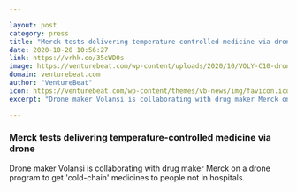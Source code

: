 ```yaml
---

layout: post
category: press
title: "Merck tests delivering temperature-controlled medicine via drone"
date: 2020-10-20 10:56:27
link: https://vrhk.co/35cWD0s
image: https://venturebeat.com/wp-content/uploads/2020/10/VOLY-C10-drone_Taking-Off-at-Construction-Site_Volansi_sm-scaled-1-e1599683443197.jpg?w=1200&strip=all
domain: venturebeat.com
author: "VentureBeat"
icon: https://venturebeat.com/wp-content/themes/vb-news/img/favicon.ico
excerpt: "Drone maker Volansi is collaborating with drug maker Merck on a drone program to get 'cold-chain' medicines to people not in hospitals."

---
```


### Merck tests delivering temperature-controlled medicine via drone

Drone maker Volansi is collaborating with drug maker Merck on a drone program to get 'cold-chain' medicines to people not in hospitals.